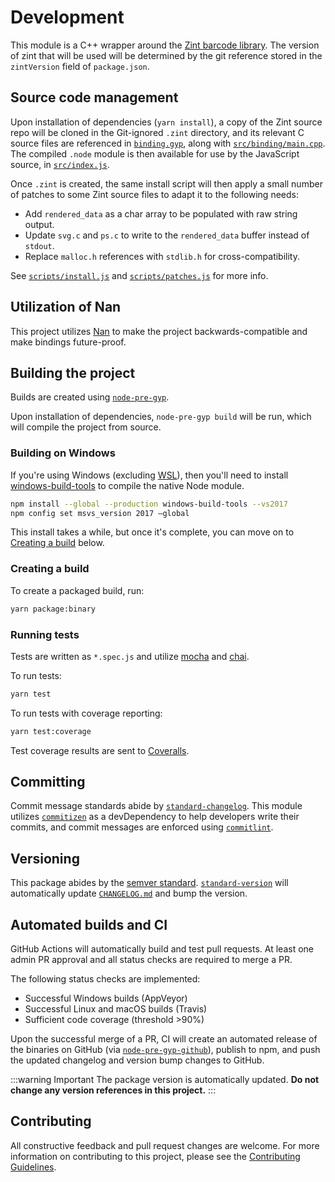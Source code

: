 # Development

This module is a C++ wrapper around the [Zint barcode library](https://github.com/zint/zint). The version of zint that will be used will be determined by the git reference stored in the `zintVersion` field of `package.json`.

## Source code management

Upon installation of dependencies (`yarn install`), a copy of the Zint source repo will be cloned in the Git-ignored `.zint` directory, and its relevant C source files are referenced in [`binding.gyp`](https://github.com/jshor/symbology/blob/master/binding.gyp), along with [`src/binding/main.cpp`](https://github.com/jshor/symbology/blob/master/src/binding/main.cpp). The compiled `.node` module is then available for use by the JavaScript source, in [`src/index.js`](https://github.com/jshor/symbology/blob/master/src/index.js).

Once `.zint` is created, the same install script will then apply a small number of patches to some Zint source files to adapt it to the following needs:

* Add `rendered_data` as a char array to be populated with raw string output.
* Update `svg.c` and `ps.c` to write to the `rendered_data` buffer instead of `stdout`.
* Replace `malloc.h` references with `stdlib.h` for cross-compatibility.

See [`scripts/install.js`](https://github.com/jshor/symbology/blob/master/scripts/install.js) and [`scripts/patches.js`](https://github.com/jshor/symbology/blob/master/scripts/patches.js) for more info.

## Utilization of Nan

This project utilizes [Nan](https://github.com/nodejs/nan) to make the project backwards-compatible and make bindings future-proof.

## Building the project

Builds are created using [`node-pre-gyp`](https://github.com/mapbox/node-pre-gyp).

Upon installation of dependencies, `node-pre-gyp build` will be run, which will compile the project from source.

### Building on Windows

If you're using Windows (excluding [WSL](https://docs.microsoft.com/en-us/windows/wsl/)), then you'll need to install [windows-build-tools](https://github.com/felixrieseberg/windows-build-tools#windows-build-tools) to compile the native Node module.

```sh
npm install --global --production windows-build-tools --vs2017
npm config set msvs_version 2017 –global
```

This install takes a while, but once it's complete, you can move on to [Creating a build](#creating-a-build) below.

### Creating a build

To create a packaged build, run:

```sh
yarn package:binary
```

### Running tests

Tests are written as `*.spec.js` and utilize [mocha](https://mochajs.org/) and [chai](https://www.chaijs.com/).

To run tests:

```sh
yarn test
```

To run tests with coverage reporting:

```sh
yarn test:coverage
```

Test coverage results are sent to [Coveralls](https://coveralls.io/github/jshor/symbology?branch=master).

## Committing

Commit message standards abide by [`standard-changelog`](https://github.com/conventional-changelog/conventional-changelog). This module utilizes [`commitizen`](https://github.com/commitizen/cz-cli) as a devDependency to help developers write their commits, and commit messages are enforced using [`commitlint`](https://github.com/conventional-changelog/commitlint).

## Versioning

This package abides by the [semver standard](https://semver.org/). [`standard-version`](https://github.com/conventional-changelog/standard-version) will automatically update [`CHANGELOG.md`](https://github.com/jshor/symbology/blob/master/CHANGELOG.md) and bump the version.

## Automated builds and CI

GitHub Actions will automatically build and test pull requests. At least one admin PR approval and all status checks are required to merge a PR.

The following status checks are implemented:

* Successful Windows builds (AppVeyor)
* Successful Linux and macOS builds (Travis)
* Sufficient code coverage (threshold >90%)

Upon the successful merge of a PR, CI will create an automated release of the binaries on GitHub (via [`node-pre-gyp-github`](https://github.com/bchr02/node-pre-gyp-github)), publish to npm, and push the updated changelog and version bump changes to GitHub.

:::warning Important
The package version is automatically updated. **Do not change any version references in this project.**
:::

## Contributing

All constructive feedback and pull request changes are welcome. For more information on contributing to this project, please see the [Contributing Guidelines](https://github.com/jshor/symbology/blob/master/CONTRIBUTING.md).
